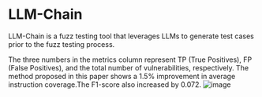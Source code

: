 # LLM-Chain
LLM-Chain is a fuzz testing tool that leverages LLMs to generate test cases prior to the fuzz testing process.

The three numbers in the metrics column represent TP (True Positives), FP (False Positives), and the total number of vulnerabilities, respectively. The method proposed in this paper shows a 1.5% improvement in average instruction coverage.The F1-score also increased by 0.072.
![image](https://github.com/user-attachments/assets/65bbaed3-9bdb-461e-ae76-a6b8db566967)
